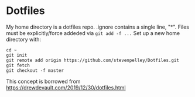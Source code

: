 Dotfiles
========

My home directory is a dotfiles repo.  .ignore contains a single line, "*".
Files must be explicitly/force addeded via `git add -f ...`
Set up a new home directory with:
```
cd ~
git init
git remote add origin https://github.com/stevenpelley/Dotfiles.git
git fetch
git checkout -f master
```

This concept is borrowed from https://drewdevault.com/2019/12/30/dotfiles.html
